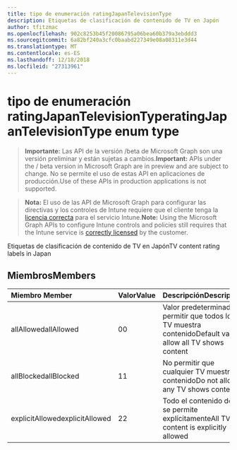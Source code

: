 ```yaml
---
title: tipo de enumeración ratingJapanTelevisionType
description: Etiquetas de clasificación de contenido de TV en Japón
author: tfitzmac
ms.openlocfilehash: 902c8253b45f20086795a06bea60b379a3ebddd3
ms.sourcegitcommit: 6a82bf240a3cfc0baabd227349e08a08311e3d44
ms.translationtype: MT
ms.contentlocale: es-ES
ms.lasthandoff: 12/18/2018
ms.locfileid: "27313961"
---
```

# <a name="ratingjapantelevisiontype-enum-type"></a><span data-ttu-id="5db2b-103">tipo de enumeración ratingJapanTelevisionType</span><span class="sxs-lookup"><span data-stu-id="5db2b-103">ratingJapanTelevisionType enum type</span></span>

> <span data-ttu-id="5db2b-104">**Importante:** Las API de la versión /beta de Microsoft Graph son una versión preliminar y están sujetas a cambios.</span><span class="sxs-lookup"><span data-stu-id="5db2b-104">**Important:** APIs under the / beta version in Microsoft Graph are in preview and are subject to change.</span></span> <span data-ttu-id="5db2b-105">No se permite el uso de estas API en aplicaciones de producción.</span><span class="sxs-lookup"><span data-stu-id="5db2b-105">Use of these APIs in production applications is not supported.</span></span>

> <span data-ttu-id="5db2b-106">**Nota:** El uso de las API de Microsoft Graph para configurar las directivas y los controles de Intune requiere que el cliente tenga la [licencia correcta](https://go.microsoft.com/fwlink/?linkid=839381) para el servicio Intune.</span><span class="sxs-lookup"><span data-stu-id="5db2b-106">**Note:** Using the Microsoft Graph APIs to configure Intune controls and policies still requires that the Intune service is [correctly licensed](https://go.microsoft.com/fwlink/?linkid=839381) by the customer.</span></span>

<span data-ttu-id="5db2b-107">Etiquetas de clasificación de contenido de TV en Japón</span><span class="sxs-lookup"><span data-stu-id="5db2b-107">TV content rating labels in Japan</span></span>
## <a name="members"></a><span data-ttu-id="5db2b-108">Miembros</span><span class="sxs-lookup"><span data-stu-id="5db2b-108">Members</span></span>
|<span data-ttu-id="5db2b-109">Miembro	</span><span class="sxs-lookup"><span data-stu-id="5db2b-109">Member</span></span>|<span data-ttu-id="5db2b-110">Valor</span><span class="sxs-lookup"><span data-stu-id="5db2b-110">Value</span></span>|<span data-ttu-id="5db2b-111">Descripción</span><span class="sxs-lookup"><span data-stu-id="5db2b-111">Description</span></span>|
|:---|:---|:---|
|<span data-ttu-id="5db2b-112">allAllowed</span><span class="sxs-lookup"><span data-stu-id="5db2b-112">allAllowed</span></span>|<span data-ttu-id="5db2b-113">0</span><span class="sxs-lookup"><span data-stu-id="5db2b-113">0</span></span>|<span data-ttu-id="5db2b-114">Valor predeterminado, permitir que todos los TV muestra contenido</span><span class="sxs-lookup"><span data-stu-id="5db2b-114">Default value, allow all TV shows content</span></span>|
|<span data-ttu-id="5db2b-115">allBlocked</span><span class="sxs-lookup"><span data-stu-id="5db2b-115">allBlocked</span></span>|<span data-ttu-id="5db2b-116">1</span><span class="sxs-lookup"><span data-stu-id="5db2b-116">1</span></span>|<span data-ttu-id="5db2b-117">No permitir que cualquier TV muestra contenido</span><span class="sxs-lookup"><span data-stu-id="5db2b-117">Do not allow any TV shows content</span></span>|
|<span data-ttu-id="5db2b-118">explicitAllowed</span><span class="sxs-lookup"><span data-stu-id="5db2b-118">explicitAllowed</span></span>|<span data-ttu-id="5db2b-119">2</span><span class="sxs-lookup"><span data-stu-id="5db2b-119">2</span></span>|<span data-ttu-id="5db2b-120">Todo el contenido de TV se permite explícitamente</span><span class="sxs-lookup"><span data-stu-id="5db2b-120">All TV content is explicitly allowed</span></span>|





